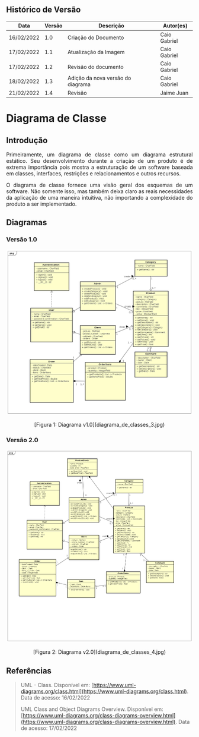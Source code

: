 ## Histórico de Versão

| Data       | Versão | Descrição                         | Autor(es)    |
| ---------- | ------ | --------------------------------- | ------------ |
| 16/02/2022 | 1.0    | Criação do Documento              | Caio Gabriel |
| 17/02/2022 | 1.1    | Atualização da Imagem             | Caio Gabriel |
| 17/02/2022 | 1.2    | Revisão do documento              | Caio Gabriel |
| 18/02/2022 | 1.3    | Adição da nova versão do diagrama | Caio Gabriel |
| 21/02/2022 | 1.4    | Revisão                           | Jaime Juan   |

# Diagrama de Classe

## Introdução

<p align="justify">Primeiramente, um diagrama de classe como um diagrama estrutural estático. Seu desenvolvimento durante a criação de um produto é de extrema importância pois mostra a estruturação de um software baseada em classes, interfaces, restrições e relacionamentos e outros recursos.</p>
<p align="justify">O diagrama de classe fornece uma visão geral dos esquemas de um software. Não somente isso, mas também deixa claro as reais necessidades da aplicação de uma maneira intuitiva, não importando a complexidade do produto a ser implementado.</p>

## Diagramas

### Versão 1.0

[![Diagrama](../modelagem/imagensdiagramas/diagrama_de_classes_3.jpg)](../modelagem/imagensdiagramas/diagrama_de_classes_3.jpg)

<center>[Figura 1: Diagrama v1.0](diagrama_de_classes_3.jpg)</center>

### Versão 2.0

[![Diagrama](../modelagem/imagensdiagramas/diagrama_de_classes_4.jpg)](../modelagem/imagensdiagramas/diagrama_de_classes_4.jpg)

<center>[Figura 2: Diagrama v2.0](diagrama_de_classes_4.jpg)</center>

## Referências

> UML - Class. Disponível em: [https://www.uml-diagrams.org/class.html](https://www.uml-diagrams.org/class.html). Data de acesso: 16/02/2022
>
> UML Class and Object Diagrams Overview. Disponível em:[https://www.uml-diagrams.org/class-diagrams-overview.html](https://www.uml-diagrams.org/class-diagrams-overview.html). Data de acesso: 17/02/2022
